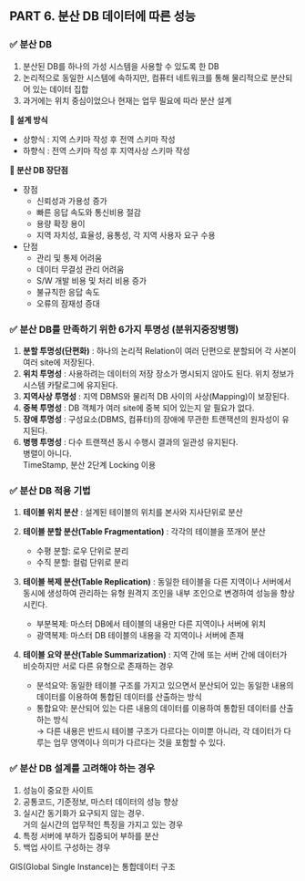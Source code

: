 ## PART 6. 분산 DB 데이터에 따른 성능

### ✅ 분산 DB
1. 분산된 DB를 하나의 가성 시스템을 사용할 수 있도록 한 DB
2. 논리적으로 동일한 시스템에 속하지만, 컴퓨터 네트워크를 통해 물리적으로 분산되어 있는 데이터 집합
3. 과거에는 위치 중심이었으나 현재는 업무 필요에 따라 분산 설계

**🔹 설계 방식**
- 상향식 : 지역 스키마 작성 후 전역 스키마 작성
- 하향식 : 전역 스키마 작성 후 지역사상 스키마 작성

**🔹 분산 DB 장단점**
- 장점
    - 신뢰성과 가용성 증가
    - 빠른 응답 속도와 통신비용 절감
    - 용량 확장 용이
    - 지역 자치성, 효율성, 융통성, 각 지역 사용자 요구 수용
- 단점
    - 관리 및 통제 어려움
    - 데이터 무결성 관리 어려움
    - S/W 개발 비용 및 처리 비용 증가
    - 불규칙한 응답 속도
    - 오류의 잠재성 증대

### ✅ 분산 DB를 만족하기 위한 6가지 투명성 (분위지중장병행)

1. **분할 투명성(단편화)** : 하나의 논리적 Relation이 여러 단편으로 분할되어 각 사본이 여러 site에 저장된다.
2. **위치 투명성** : 사용하려는 데이터의 저장 장소가 명시되지 않아도 된다.
   위치 정보가 시스템 카탈로그에 유지된다.
3. **지역사상 투명성** : 지역 DBMS와 물리적 DB 사이의 사상(Mapping)이 보장된다.
4. **중복 투명성** : DB 객체가 여러 site에 중복 되어 있는지 알 필요가 없다.
5. **장애 투명성** : 구성요소(DBMS, 컴퓨터)의 장애에 무관한 트랜잭션의 원자성이 유지된다.
6. **병행 투명성** : 다수 트랜잭션 동시 수행시 결과의 일관성 유지된다. </br>
   병렬이 아니다. </br>
   TimeStamp, 분산 2단계 Locking 이용

### ✅ 분산 DB 적용 기법
1. **테이블 위치 분산** : 설계된 테이블의 위치를 본사와 지사단위로 분산
2. **테이블 분할 분산(Table Fragmentation)** : 각각의 테이블을 쪼개어 분산
    - 수평 분할: 로우 단위로 분리
    - 수직 분할: 컬럼 단위로 분리
   
3. **테이블 복제 분산(Table Replication)**
   : 동일한 테이블을 다른 지역이나 서버에서 동시에 생성하여 관리하는 유형
   원격지 조인을 내부 조인으로 변경하여 성능을 향상시킨다.

   - 부분복제: 마스터 DB에서 테이블의 내용만 다른 지역이나 서버에 위치
   - 광역복제: 마스터 DB 테이블의 내용을 각 지역이나 서버에 존재

4. **테이블 요약 분산(Table Summarization)**
  : 지역 간에 또는 서버 간에 데이터가 비슷하지만 서로 다른 유형으로 존재하는 경우

   - 분석요약: 동일한 테이블 구조를 가지고 있으면서 분산되어 있는 동일한 내용의 데이터를 이용하여 통합된 데이터를 산출하는 방식
   - 통합요약: 분산되어 있는 다른 내용의 데이터를 이용하여 통합된 데이터를 산출하는 방식 </br>
   → 다른 내용은 반드시 테이블 구조가 다르다는 이미뿐 아니라, 각 데이터가 다루는 업무 영역이나 의미가 다르다는 것을 포함할 수 있다.

### ✅ 분산 DB 설계를 고려해야 하는 경우
1. 성능이 중요한 사이트
2. 공통코드, 기준정보, 마스터 데이터의 성능 향상
3. 실시간 동기화가 요구되지 않는 경우. </br>
   거의 실시간의 업무적인 특징을 가지고 있는 경우
4. 특정 서버에 부하가 집중되어 부하를 분산
5. 백업 사이트 구성하는 경우

GIS(Global Single Instance)는 통합데이터 구조